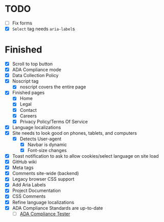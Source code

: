 # TODO

- [ ] Fix forms
- [x] ```Select``` tag needs ```aria-label```s

# Finished

- [x] Scroll to top button
- [x] ADA Compliance mode
- [x] Data Collection Policy
- [x] Noscript tag
  - [x] noscript covers the entire page
- [x] Finished pages
  - [x] Home
  - [x] Legal
  - [x] Contact
  - [x] Careers
  - [x] Privacy Policy/Terms Of Service
- [x] Language localizations
- [x] Site needs to look good on phones, tablets, and computers
  - [x] Detects User-agent
    - [x] Navbar is dynamic
    - [x] Font-size changes
- [x] Toast notification to ask to allow cookies/select language on site load
- [x] GitHub wiki
- [x] Meta tags
- [x] Comments site-wide (backend)
- [x] Legacy browser CSS support
- [x] Add Aria Labels
- [x] Project Documentation
- [x] CSS Comments
- [x] Refine language localizations
- [x] ADA Compliance Standards are up-to-date
  - [ ] [ADA Compliance Tester](https://accessibe.com/accessscan?website=odysseyoutfits.vercel.app)
